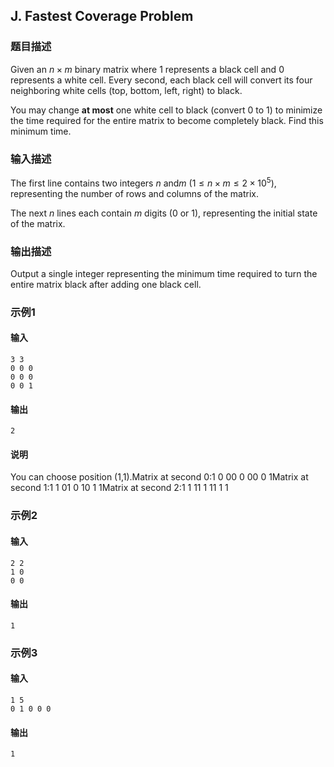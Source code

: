 ## J. Fastest Coverage Problem

### 题目描述

Given an $\textstyle n \times m$ binary
matrix where $\textstyle 1$ represents a
black cell and $\textstyle 0$ represents a
white cell. Every second, each black cell will convert its four
neighboring white cells (top, bottom, left, right) to black.

You may change **at most** one white cell to black (convert $\textstyle 0$ to $\textstyle 1$) to minimize the time required
for the entire matrix to become completely black. Find this minimum
time.

### 输入描述

The first line contains two integers $\textstyle n$ and$\textstyle m$ ($\textstyle 1 \leq n \times m \leq 2 \times 10^5$),
representing the number of rows and columns of the matrix.

The next $\textstyle n$ lines each contain $\textstyle m$ digits
($\textstyle 0$ or $\textstyle 1$), representing the initial
state of the matrix.

### 输出描述

Output a single integer representing the minimum time required to turn
the entire matrix black after adding one black cell.

### 示例1

#### 输入

```plain
3 3
0 0 0
0 0 0
0 0 1
```

#### 输出

```plain
2
```

#### 说明

You can choose position (1,1).Matrix at second 0:1 0 00 0 00 0 1Matrix at second 1:1 1 01 0 10 1 1Matrix at second 2:1 1 11 1 11 1 1

### 示例2

#### 输入

```plain
2 2
1 0
0 0
```

#### 输出

```plain
1
```

### 示例3

#### 输入

```plain
1 5
0 1 0 0 0
```

#### 输出

```plain
1
```

